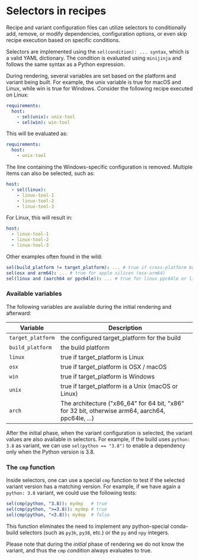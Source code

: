 # Selectors in recipes

Recipe and variant configuration files can utilize selectors to conditionally
add, remove, or modify dependencies, configuration options, or even skip recipe
execution based on specific conditions.

Selectors are implemented using the `sel(condition): ... syntax`, which is a
valid YAML dictionary. The condition is evaluated using `minijinja` and follows
the same syntax as a Python expression.

During rendering, several variables are set based on the platform and variant
being built. For example, the unix variable is true for macOS and Linux, while
win is true for Windows. Consider the following recipe executed on Linux:


```yaml
requirements:
  host:
    - sel(unix): unix-tool
    - sel(win): win-tool
```

This will be evaluated as:

```yaml
requirements:
  host:
    - unix-tool
```

The line containing the Windows-specific configuration is removed. Multiple items can also be selected, such as:

```yaml
host:
  - sel(linux):
    - linux-tool-1
    - linux-tool-2
    - linux-tool-3
```

For Linux, this will result in:

```yaml
host:
  - linux-tool-1
  - linux-tool-2
  - linux-tool-3
```

Other examples often found in the wild:

```yaml
sel(build_platform != target_platform): ... # true if cross-platform build
sel(osx and arm64): ... # true for apple silicon (osx-arm64)
sel(linux and (aarch64 or ppc64le)): ... # true for linux ppc64le or linux-aarch64
```

### Available variables

The following variables are available during the initial rendering and afterward:

| Variable          | Description                                                                                      |
| ----------------- | ------------------------------------------------------------------------------------------------ |
| `target_platform` | the configured target_platform for the build                                                     |
| `build_platform`  | the build platform                                                                               |
| `linux`           | true if target_platform is Linux                                                                 |
| `osx`             | true if target_platform is OSX / macOS                                                           |
| `win`             | true if target_platform is Windows                                                               |
| `unix`            | true if target_platform is a Unix (macOS or Linux)                                               |
| `arch`            | The architecture ("x86_64" for 64 bit, "x86" for 32 bit, otherwise arm64, aarch64, ppc64le, ...) |

After the initial phase, when the variant configuration is selected, the variant
values are also available in selectors. For example, if the build uses `python:
3.8` as variant, we can use `sel(python == "3.8")` to enable a dependency only
when the Python version is 3.8.

### The `cmp` function

Inside selectors, one can use a special `cmp` function to test if the selected
variant version has a matching version. For example, if we have again a `python:
3.8` variant, we could use the following tests:

```yaml
sel(cmp(python, "3.8)): mydep   # true
sel(cmp(python, ">=3.8)): mydep # true
sel(cmp(python, "<3.8)): mydep  # false
```

This function eliminates the need to implement any python-special conda-build selectors (such
as `py3k`, `py38`, etc.) or the `py` and `npy` integers.

Please note that during the _initial_ phase of rendering we do not know the
variant, and thus the `cmp` condition always evaluates to true.